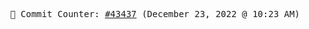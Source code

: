 <p align="center">
    <samp>
        📮 Commit Counter: <a href="https://github.com/Javascript-void0/Javascript-void0/commits/main">#43437</a> (December 23, 2022 @ 10:23 AM)
    </samp>
</p>